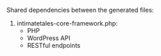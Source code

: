 Shared dependencies between the generated files:

1. intimatetales-core-framework.php:
   - PHP
   - WordPress API
   - RESTful endpoints